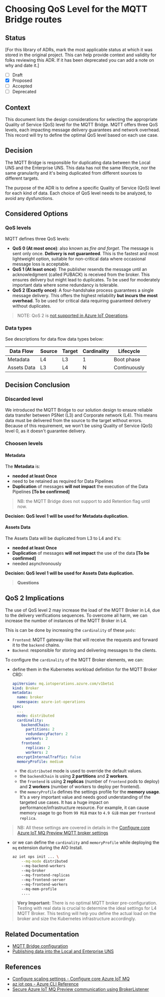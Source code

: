 # Choosing QoS Level for the MQTT Bridge routes

## Status

[For this library of ADRs, mark the most applicable status at which it was stored in the original project. This can help provide context and validity for folks reviewing this ADR. If it has been deprecated you can add a note on why and date it.]

- [ ] Draft
- [X] Proposed
- [ ] Accepted
- [ ] Deprecated

## Context

This document lists the design considerations for selecting the appropriate Quality of Service (QoS) level for the MQTT Bridge. MQTT offers three QoS levels, each impacting message delivery guarantees and network overhead. This record will try to define the optimal QoS level based on each use case.

## Decision

The MQTT Bridge is responsible for duplicating data between the Local UNS and the Enterprise UNS. This data has not the same lifecycle, nor the same granularity and it's being duplicated from different sources to different targets.

The purpose of the ADR is to define a specific Quality of Service (QoS) level for each kind of data. Each choice of QoS level needs to be analyzed, to avoid any dysfunctions.

## Considered Options

### QoS levels

MQTT defines three QoS levels:

- **QoS 0 (At most once)**: also known as *fire and forget*. The message is sent only once. **Delivery is not guaranteed**. This is the fastest and most lightweight option, suitable for non-critical data where occasional message loss is acceptable.
- **QoS 1 (At least once)**: The publisher resends the message until an acknowledgment (called PUBACK) is received from the broker. This ensures delivery but might lead to duplicates. To be used for moderately important data where some redundancy is tolerable.
- **QoS 2 (Exactly once)**: A four-handshake process guarantees a single message delivery. This offers the highest reliability **but incurs the most overhead**. To be used for critical data requiring guaranteed delivery without duplicates.

> NOTE: QoS 2 is [not supported in Azure IoT Operations](https://learn.microsoft.com/en-us/azure/iot-operations/reference/mqtt-support).

### Data types

See descriptions for data flow data types below:

| Data Flow   | Source | Target | Cardinality | Lifecycle    |
|-------------|--------|--------|-------------|--------------|
| Metadata    | L4     | L3     | 1           | Boot phase   |
| Assets Data | L3     | L4     | N           | Continuously |

## Decision Conclusion

### Discarded level

We introduced the MQTT Bridge to our solution design to ensure reliable data transfer between PSNet (L3) and Corporate network (L4). This means data must be delivered from the source to the target without errors. Because of this requirement, we won't be using Quality of Service (QoS) level 0, as it doesn't guarantee delivery.

### Choosen levels

#### Metadata

The **Metadata** is:

- **needed at least Once**
- need to be retained as required for Data Pipelines
- **Duplication** of messages **will not impact** the execution of the Data Pipelines **[To be confirmed]**

> NB: the MQTT Bridge does not support to add Retention flag until now.

**Decision: QoS level 1 will be used for Metadata duplication.**

#### Assets Data

The Assets Data will be duplicated from L3 to L4 and it's:

- **needed at least Once**
- **Duplication** of messages **will not impact** the use of the data **[To be confirmed]**
- needed asynchronously

**Decision: QoS level 1 will be used for Assets Data duplication.**

> **Questions**

## QoS 2 Implications

The use of QoS level 2 may increase the load of the MQTT Broker in L4, due to the delivery verifications sequences. To overcome all harm, we can increase the number of instances of the MQTT Broker in L4.

This is can be done by increasing the `cardinality` of these `pods`:

- `Frontend`: MQTT gateway-like that will receive the requests and forward it to the `backend` chains.
- `Backend`: responsible for storing and delivering messages to the clients.

To configure the `cardinality` of the MQTT Broker elements, we can:

- define them in the Kubernetes workload definition for the MQTT Broker CRD:

  ```yaml
  apiVersion: mq.iotoperations.azure.com/v1beta1
  kind: Broker
  metadata:
    name: broker
    namespace: azure-iot-operations
  spec:
    ...
    mode: distributed
    cardinality:
      backendChain:
        partitions: 2
        redundancyFactor: 2
        workers: 2
      frontend: 
        replicas: 2
        workers: 2
    encryptInternalTraffic: false
    memoryProfile: medium 
  ```

  - the `distributed` mode is used to override the default values.
  - the `backendChain` is using **2 partitions** and **2 workers**.
  - the `frontend` is using **2 replicas** (number of `frontend` pods to deploy) and **2 workers** (number of workers to deploy per frontend).
  - the `memoryProfile` defines the settings profile for the **memory usage**. It's a very important value and needs good understanding of the targeted use cases. It has a huge impact on performance/infrastructure resource. For example, it can cause memory usage to go from `99 MiB` max to `4.9 GiB` max per `frontend replica`.

> NB: All these settings are covered in details in the [Configure core Azure IoT MQ Preview MQTT broker settings](https://learn.microsoft.com/en-us/azure/iot-operations/manage-mqtt-connectivity/howto-configure-availability-scale)

- or we can define the `cardinality` and `memoryProfile` while deploying the `mq` extension during the AIO Install.

    ```bash
    az iot ops init ... \
        --mq-mode distributed
        --mq-backend-workers
        --mq-broker
        --mq-frontend-replicas
        --mq-frontend-server
        --mq-frontend-workers
        --mq-mem-profile
        ....
    ```

> **Very Important:**
> There is no optimal MQTT broker pre-configuration.
> Testing with real data is crucial to determine the ideal settings for L4 MQTT Broker. This testing will help you define the actual load on the broker and size the Kubernetes infrastructure accordingly.

## Related Documentation

- [MQTT Bridge configuration](../how-to/mqtt-bridge.md)
- [Publishing data into the Local and Enterprise UNS](../how-to/datapipeline-publish-data-uns.md)

## References

- [Configure scaling settings - Configure core Azure IoT MQ](https://learn.microsoft.com/en-us/azure/iot-operations/manage-mqtt-connectivity/howto-configure-availability-scale#configure-scaling-settings)
- [az iot ops - Azure CLI Reference](https://learn.microsoft.com/en-us/cli/azure/iot/ops?view=azure-cli-latest#az-iot-ops-init)
- [Secure Azure IoT MQ Preview communication using BrokerListener](https://learn.microsoft.com/en-us/azure/iot-operations/manage-mqtt-connectivity/howto-configure-brokerlistener)

